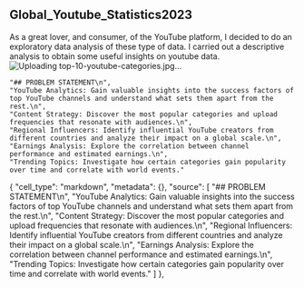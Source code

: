 ## Global_Youtube_Statistics2023
As a great lover, and consumer, of the YouTube platform, I decided to do an exploratory data analysis of these type of data. I carried out a descriptive analysis to obtain some useful insights on youtube data. 
![Uploading top-10-youtube-categories.jpg…]()

    "## PROBLEM STATEMENT\n",
    "YouTube Analytics: Gain valuable insights into the success factors of top YouTube channels and understand what sets them apart from the rest.\n",
    "Content Strategy: Discover the most popular categories and upload frequencies that resonate with audiences.\n",
    "Regional Influencers: Identify influential YouTube creators from different countries and analyze their impact on a global scale.\n",
    "Earnings Analysis: Explore the correlation between channel performance and estimated earnings.\n",
    "Trending Topics: Investigate how certain categories gain popularity over time and correlate with world events."
 
{
   "cell_type": "markdown",
   "metadata": {},
   "source": [
    "## PROBLEM STATEMENT\n",
    "YouTube Analytics: Gain valuable insights into the success factors of top YouTube channels and understand what sets them apart from the rest.\n",
    "Content Strategy: Discover the most popular categories and upload frequencies that resonate with audiences.\n",
    "Regional Influencers: Identify influential YouTube creators from different countries and analyze their impact on a global scale.\n",
    "Earnings Analysis: Explore the correlation between channel performance and estimated earnings.\n",
    "Trending Topics: Investigate how certain categories gain popularity over time and correlate with world events."
   ]
  },
